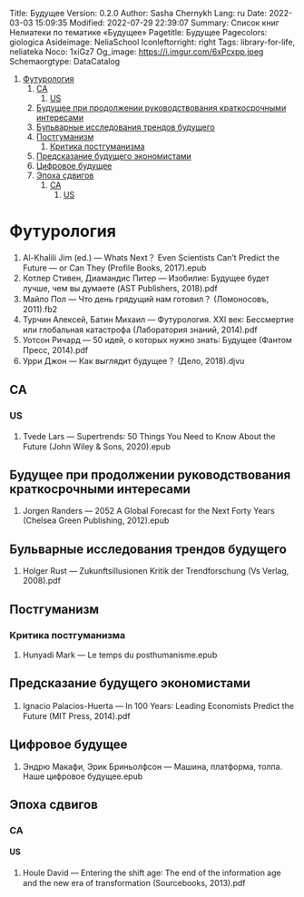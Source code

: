 Title: Будущее
Version: 0.2.0
Author: Sasha Chernykh
Lang: ru
Date: 2022-03-03 15:09:35
Modified: 2022-07-29 22:39:07
Summary: Список книг Нелиатеки по тематике «Будущее»
Pagetitle: Будущее
Pagecolors: giologica
Asideimage: NeliaSchool
Iconleftorright: right
Tags: library-for-life, neliateka
Noco: 1xiGz7
Og_image: https://i.imgur.com/6xPcxpp.jpeg
Schemaorgtype: DataCatalog

<!-- MarkdownTOC -->

1. [Футурология](#Футурология)
	1. [CA](#CA)
		1. [US](#US)
	1. [Будущее при продолжении руководствования краткосрочными интересами](#Будущее-при-продолжении-руководствования-краткосрочными-интересами)
	1. [Бульварные исследования трендов будущего](#Бульварные-исследования-трендов-будущего)
	1. [Постгуманизм](#Постгуманизм)
		1. [Критика постгуманизма](#Критика-постгуманизма)
	1. [Предсказание будущего экономистами](#Предсказание-будущего-экономистами)
	1. [Цифровое будущее](#Цифровое-будущее)
	1. [Эпоха сдвигов](#Эпоха-сдвигов)
		1. [CA](#CA-1)
			1. [US](#US-1)

<!-- /MarkdownTOC -->

<a id="Футурология"></a>
# Футурология

1. Al-Khalili Jim (ed.) — Whats Next？ Even Scientists Can’t Predict the Future — or Can They (Profile Books, 2017).epub
1. Котлер Стивен, Диамандис Питер — Изобилие꞉ Будущее будет лучше, чем вы думаете (AST Publishers, 2018).pdf
1. Майло Пол — Что день грядущий нам готовил？ (Ломоносовъ, 2011).fb2
1. Турчин Алексей, Батин Михаил — Футурология. ХХI век꞉ Бессмертие или глобальная катастрофа (Лаборатория знаний, 2014).pdf
1. Уотсон Ричард — 50 идей, о которых нужно знать꞉ Будущее (Фантом Пресс, 2014).pdf
1. Урри Джон — Как выглядит будущее？ (Дело, 2018).djvu

<a id="CA"></a>
## CA

<a id="US"></a>
### US

1. Tvede Lars — Supertrends꞉ 50 Things You Need to Know About the Future (John Wiley & Sons, 2020).epub

<a id="Будущее-при-продолжении-руководствования-краткосрочными-интересами"></a>
## Будущее при продолжении руководствования краткосрочными интересами

1. Jorgen Randers — 2052 A Global Forecast for the Next Forty Years (Chelsea Green Publishing, 2012).epub

<a id="Бульварные-исследования-трендов-будущего"></a>
## Бульварные исследования трендов будущего

1. Holger Rust — Zukunftsillusionen Kritik der Trendforschung (Vs Verlag, 2008).pdf

<a id="Постгуманизм"></a>
## Постгуманизм

<a id="Критика-постгуманизма"></a>
### Критика постгуманизма

1. Hunyadi Mark — Le temps du posthumanisme.epub

<a id="Предсказание-будущего-экономистами"></a>
## Предсказание будущего экономистами

1. Ignacio Palacios-Huerta — In 100 Years꞉ Leading Economists Predict the Future (MIT Press, 2014).pdf

<a id="Цифровое-будущее"></a>
## Цифровое будущее

1. Эндрю Макафи, Эрик Бриньолфсон — Машина, платформа, толпа. Наше цифровое будущее.epub

<a id="Эпоха-сдвигов"></a>
## Эпоха сдвигов

<a id="CA-1"></a>
### CA

<a id="US-1"></a>
#### US

1. Houle David — Entering the shift age꞉ The end of the information age and the new era of transformation (Sourcebooks, 2013).pdf
